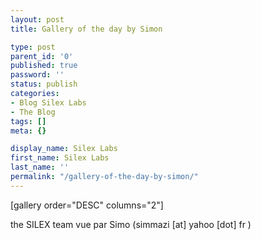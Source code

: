 ```yaml
---
layout: post
title: Gallery of the day by Simon

type: post
parent_id: '0'
published: true
password: ''
status: publish
categories:
- Blog Silex Labs
- The Blog
tags: []
meta: {}

display_name: Silex Labs
first_name: Silex Labs
last_name: ''
permalink: "/gallery-of-the-day-by-simon/"
---
```


[gallery order="DESC" columns="2"]

the SILEX team vue par Simo (simmazi [at] yahoo [dot] fr )